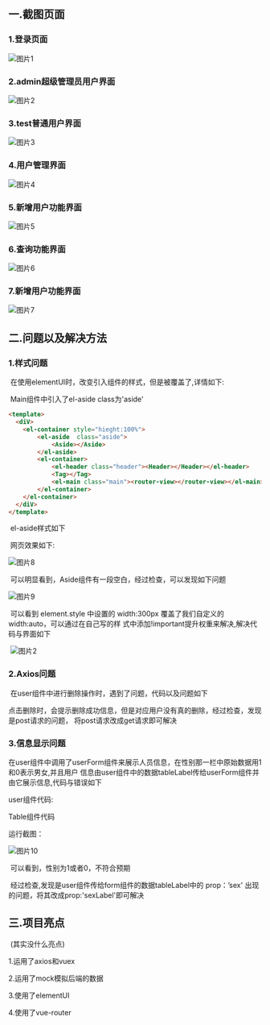 ## 一.截图页面

### 1.登录页面

![图片1](.\assets\图片1.png)

### 2.admin超级管理员用户界面

![图片2](.\assets\图片2.png)

### 3.test普通用户界面

![图片3](.\assets\图片3.png)

### 4.用户管理界面

![图片4](.\assets\图片4.png)

### 5.新增用户功能界面

![图片5](.\assets\图片5.png)

### 6.查询功能界面

![图片6](.\assets\图片6.png)

### 7.新增用户功能界面

![图片7](.\assets\图片7.png)



## 二.问题以及解决方法

###     1.样式问题

​            在使用elementUI时，改变引入组件的样式，但是被覆盖了,详情如下:

​			Main组件中引入了el-aside class为'aside' 

```html
<template>
  <diV>
    <el-container style="hieght:100%">
        <el-aside  class="aside">
            <Aside></Aside>
        </el-aside>
        <el-container>
            <el-header class="header"><Header></Header></el-header>
            <Tag></Tag>
            <el-main class="main"><router-view></router-view></el-main>
        </el-container>
    </el-container>
  </diV>
</template>	
```

​			el-aside样式如下

<style >
.aside{
    width: auto ;
    border: 0px;
}
</style>

​			网页效果如下:

![图片8](D:\桌面\前端\Vue\暑期实践\作业二\assets\图片8.png)

​			可以明显看到，Aside组件有一段空白，经过检查，可以发现如下问题

![图片9](.\assets\图片9.png)

​			可以看到 element.style 中设置的 width:300px 覆盖了我们自定义的width:auto，可以通过在自己写的样			式中添加!important提升权重来解决,解决代码与界面如下

<style >
.aside{
    width: auto !important; 
    border: 0px;
}

</style>

​			![图片2](.\assets\图片2.png)

### 		2.Axios问题

​				在user组件中进行删除操作时，遇到了问题，代码以及问题如下

<script>
    methods:{
        delUser(row){
            this.$confirm('此操作将永久删除该文件,是否继续？','提示',{
              confirmButtonText:'确认',
              cancelButtonText:'取消',
              type:'warning',
            }).then(()=>{
              const id = row.id
              this.$http.post('user/del',{
                params:{id}
              }).then(res=>{
                this.$message({
                  type:'success',
                  message:'删除成功'
                })
                this.getList()
              })
            })
          }
    }
</script>

<script>
    Mock.mock(/user\/del/,'post',userApi.deleteUser) 
</script>

​				点击删除时，会提示删除成功信息，但是对应用户没有真的删除，经过检查，发现是post请求的问题，				将post请求改成get请求即可解决

### 		3.信息显示问题

​			 在user组件中调用了userForm组件来展示人员信息，在性别那一栏中原始数据用1和0表示男女,并且用户			 信息由user组件中的数据tableLabel传给userForm组件并由它展示信息,代码与错误如下

user组件代码:

<template>
  <diV>
    <Table :tableData="tableData" :tableLabel="tableLabel" :config="config" @changePage='getList()' @edit='editUser' @del='delUser'></Table>
  </diV>
</template>	

<script>
    data(){
        return(){
            tableLabel:[
              {
                prop:'name',
                label:'姓名',
              },
              {
                prop:'age',
                label:'年龄',
              },
              {
                prop:'sex',
                label:'性别',
              },
              {
                prop:'birth',
                label:'出生日期',
                width:200
              },
              {
                prop:'addr',
                label:'地址',
                width:320
              },
            ],
        }
    }
</script>





Table组件代码

<template>
  <diV>
     <el-table :data="tableData" height="90%" stripe>
        <el-table-column show-overflow-tooltip v-for="t in tableLabel" :key="t.prop" 							:label='t.label' :width="t.width?t.width:125">
            <template slot-scope="scope">
                <span style="margin-left=10px">{{scope.row[t.prop]}}</span>
            </template>        
    </el-table>
</template>	

运行截图：

![图片10](.\assets\图片10.png)

​				可以看到，性别为1或者0，不符合预期

​				经过检查,发现是user组件传给form组件的数据tableLabel中的 prop：’sex' 出现的问题，将其改成prop:'sexLabel'即可解决





## 三.项目亮点

​		(其实没什么亮点)

1.运用了axios和vuex

2.运用了mock模拟后端的数据

3.使用了elementUI

4.使用了vue-router
